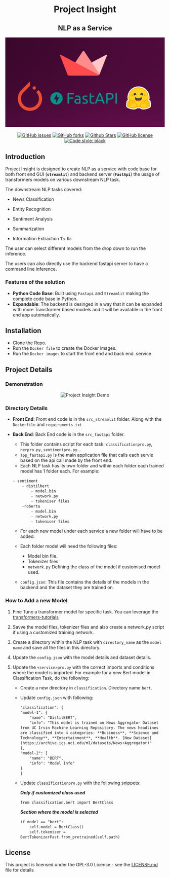 <h1 align="center">Project Insight</h1>

<h2 align="center">NLP as a Service</h2>

<p align="center">
<img alt="Project Insight" src="meta/Insight.png">
</p>

<p align="center">
<a href="https://github.com/abhimishra91/insight/issues"><img alt="GitHub issues" src="https://img.shields.io/github/issues/abhimishra91/insight"></a>
<a href="https://github.com/abhimishra91/insight/network"><img alt="GitHub forks" src="https://img.shields.io/github/forks/abhimishra91/insight"></a>
<a href="https://github.com/abhimishra91/insight/stargazers"><img alt="Github Stars" src="https://img.shields.io/github/stars/abhimishra91/insight"></a>
<a href="https://github.com/abhimishra91/insight/blob/master/LICENSE"><img alt="GitHub license" src="https://img.shields.io/github/license/abhimishra91/insight"></a>
<a href="https://github.com/abhimishra91/insight/"><img alt="Code style: black" src="https://img.shields.io/badge/code%20style-black-000000.svg"></a>
</p>


## Introduction

Project Insight is designed to create NLP as a service with code base for both front end GUI (**`streamlit`**)  and backend server (**`FastApi`**) the usage of transformers models on various downstream NLP task.

The downstream NLP tasks covered:

* News Classification

* Entity Recognition

* Sentiment Analysis

* Summarization

* Information Extraction `To Do`

The user can select different models from the drop down to run the inference.

The users can also directly use the backend fastapi server to have a command line inference. 

### Features of the solution

* **Python Code Base**: Built using `Fastapi` and `Streamlit` making the complete code base in Python.
* **Expandable**: The backend is desinged in a way that it can be expanded with more Transformer based models and it will be available in the front end app automatically. 



## Installation

* Clone the Repo.
* Run the `Docker file` to create the Docker images.
* Run the `Docker images` to start the front end and back end. service



## Project Details

### Demonstration

<p align="center">
<img alt="Project Insight Demo" src="meta/streamlit-NLPfiy.gif">
</p>

### Directory Details

* **Front End**: Front end code is in the `src_streamlit` folder. Along with the `Dockerfile` and `requirements.txt`

* **Back End**: Back End code is in the `src_fastapi` folder.
    * This folder contains script for each task: `classificationpro.py`, `nerpro.py`, `sentimentpro.py`...
    * `app_fastapi.py` is the main application file that calls each servie based on the api call made by the front end.
    * Each NLP task has its own folder and within each folder each trained model has 1 folder each. For example:
    ```
    - sentiment
        - distilbert
            - model.bin
            - network.py
            - tokeniser files
        -roberta
            - model.bin
            - network.py
            - tokeniser files
    ```
    * For each new model under each service a new folder will have to be added.
    * Each folder model will need the following files:
        * Model bin file.
        * Tokenizer files
        * `network.py` Defining the class of the model if customised model used.

    * `config.json`: This file contains the details of the models in the backend and the dataset they are trained on.

### How to Add a new Model

1. Fine Tune a transformer model for specific task. You can leverage the [transformers-tutorials](https://github.com/abhimishra91/transformers-tutorials)

2. Savve the model files, tokenizer files and also create a network.py script if using a customized training network.

3. Create a directory within the NLP task with `directory_name` as the `model name` and save all the files in this directory.

4. Update the `config.json` with the model details and dataset details.

5. Update the `<service>pro.py` with the correct imports and conditions where the model is imported. For example for a new Bert model in Classification Task, do the following:
    * Create a new directory in `classification`. Directory name `bert`.
    * Update `config.json` with following:
        ```
        "classification": {
        "model-1": {
            "name": "DistilBERT",
            "info": "This model is trained on News Aggregator Dataset from UC Irvin Machine Learning Repository. The news headlines are classified into 4 categories: **Business**, **Science and Technology**, **Entertainment**, **Health**. [New Dataset](https://archive.ics.uci.edu/ml/datasets/News+Aggregator)"
        },
        "model-2": {
            "name": "BERT",
            "info": "Model Info"
        }
        }
        ```
    * Update `classificationpro.py` with the following snippets:
        
        **_Only if customized class used_**
        ```
        from classification.bert import BertClass
        ```

        **_Section where the model is selected_**
        ```
        if model == "bert":
            self.model = BertClass()
            self.tokenizer = BertTokenizerFast.from_pretrained(self.path)
        ```


## License

This project is licensed under the GPL-3.0 License - see the [LICENSE.md](LICENSE.md) file for details